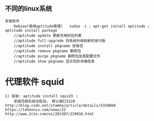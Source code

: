 ## 不同的linux系统
	安装软件
		Debian(使用aptitude管理)   suduo -i ; apt-get install aptitude ;  aptitude install package
		//aptitude update 更新可用的包列表
		//aptitude full-upgrade 将系统升级到新的发行版
		//aptitude install pkgname 安装包
		//aptitude remove pkgname 删除包
		//aptitude purge pkgname 删除包及其配置文件
		//aptitude show pkgname 显示包的详细信息


# 代理软件 squid
	1) 安装: aptitude install squid3 ；
		安装完成后自动启动， 默认端口3128
	http://blog.csdn.net/stamhe/article/details/5334868
	https://tahenniu.com/news/22
	http://www.2cto.com/os/201307/229016.html
